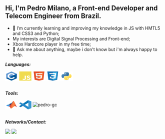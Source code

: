## Hi, I'm Pedro Milano, a Front-end Developer and Telecom Engineer from Brazil.

- 🌱 I’m currently learning and improving my knowledge in JS with HMTL5 and CSS3 and Python;
- My interests are Digital Signal Processing and Front-end;
- Xbox Hardcore player in my free time;
- 💬 Ask me about anything, maybe i don't know but i'm always happy to help.

*****Languages:***** 
  
<div style="display: inline_block">
<img align="center" alt="pedro-c" height="30" width="40" src="https://raw.githubusercontent.com/devicons/devicon/master/icons/c/c-original.svg">
<img align="center" alt="pedro-Js" height="30" width="40" src="https://raw.githubusercontent.com/devicons/devicon/master/icons/javascript/javascript-plain.svg">
<img align="center" alt="pedro-HTML" height="30" width="40" src="https://raw.githubusercontent.com/devicons/devicon/master/icons/html5/html5-original.svg">
<img align="center" alt="pedro-CSS" height="30" width="40" src="https://raw.githubusercontent.com/devicons/devicon/master/icons/css3/css3-original.svg">
<img align="center" alt="pedro-Python" height="30" width="40" src="https://raw.githubusercontent.com/devicons/devicon/master/icons/python/python-original.svg">
</div><br>

*****Tools:*****

<div style="display: inline_block">
<img align="center" alt="pedro-matlab" height="30" width="40" src="https://raw.githubusercontent.com/devicons/devicon/master/icons/matlab/matlab-original.svg">
<img align="center" alt="pedro-vs" height="30" width="40" src="https://raw.githubusercontent.com/devicons/devicon/master/icons/vscode/vscode-original.svg">
  <img align="center" alt="pedro-gc" height="30" width="40" src="https://camo.githubusercontent.com/0b93f22ac70b7983e9915edf30ddc1a15713b2c310a214c2996dff49b410b949/68747470733a2f2f63646e2e646973636f72646170702e636f6d2f6174746163686d656e74732f3236373335363138303036343530313736302f3738313937313935303438363239303433322f476f6f676c655f436f6c61626f7261746f72792e737667">
</div><br>
  
*****Networks/Contact:***** 

<div style="display: inline_block">
<a href = "mailto:pedro.milano.vieira@gmail.com"><img src="https://img.shields.io/badge/-Gmail-%23333?style=for-the-badge&logo=gmail&logoColor=white" target="_blank"></a>
<a href="https://www.linkedin.com/in/pedro-milano-vieira-da-fonseca-a0b583133/" target="_blank"><img src="https://img.shields.io/badge/-LinkedIn-%230077B5?style=for-the-badge&logo=linkedin&logoColor=white" target="_blank"></a> 
 
</div>
